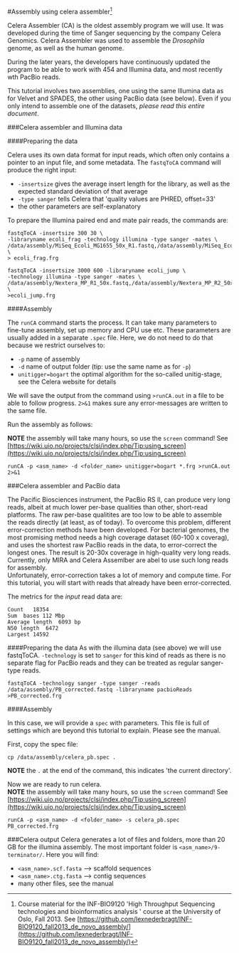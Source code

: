 #Assembly using celera assembler[^1]

[^1]: Course material for the INF-BIO9120 'High Throughput Sequencing technologies and bioinformatics analysis ' course at the University of Oslo, Fall 2013. See [https://github.com/lexnederbragt/INF-BIO9120_fall2013_de_novo_assembly/](https://github.com/lexnederbragt/INF-BIO9120_fall2013_de_novo_assembly/)


Celera Assembler (CA) is the oldest assembly program we will use. It was developed during the time of Sanger sequencing by the company Celera Genomics. Celera Assembler was used to assemble the *Drosophila* genome, as well as the human genome.

During the later years, the developers have continuously updated the program to be able to work with 454 and Illumina data, and most recently wth PacBio reads.

This tutorial involves two assemblies, one using the same Illumina data as for Velvet and SPADES, the other using PacBio data (see below). Even if you only intend to assemble one of the datasets, *please read this entire document*.

###Celera assembler and Illumina data


####Preparing the data

Celera uses its own data format for input reads, which often only contains a pointer to an input file, and some metadata. The `fastqToCA` command will produce the right input:

* `-insertsize` gives the average insert length for the library, as well as the expected standard deviation of that average
*  `-type sanger` tells Celera that 'quality values are PHRED, offset=33'
*  the other parameters are self-explanatory

To prepare the Illumina paired end and mate pair reads, the commands are:

```
fastqToCA -insertsize 300 30 \
-libraryname ecoli_frag -technology illumina -type sanger -mates \
/data/assembly/MiSeq_Ecoli_MG1655_50x_R1.fastq,/data/assembly/MiSeq_Ecoli_MG1655_50x_R2.fastq \
> ecoli_frag.frg

fastqToCA -insertsize 3000 600 -libraryname ecoli_jump \
-technology illumina -type sanger -mates \
/data/assembly/Nextera_MP_R1_50x.fastq,/data/assembly/Nextera_MP_R2_50x.fastq \
>ecoli_jump.frg
```

####Assembly

The `runCA` command starts the process. It can take many parameters to fine-tune assembly, set up memory and CPU use etc.  These parameters are usually added in a separate `.spec` file. Here, we do not need to do that because we restrict ourselves to:

* `-p` name of assembly
* `-d` name of output folder (tip: use the same name as for `-p`)
* `unitigger=bogart` the optimal algorithm for the so-called unitig-stage, see the Celera website for details

We will save the output from the command using `>runCA.out` in a file to be able to follow progress. `2>&1` makes sure any error-messages are written to the same file.

Run the assembly as follows:

**NOTE** the assembly will take many hours, so use the `screen` command! See [https://wiki.uio.no/projects/clsi/index.php/Tip:using_screen](https://wiki.uio.no/projects/clsi/index.php/Tip:using_screen)

```
runCA -p <asm_name> -d <folder_name> unitigger=bogart *.frg >runCA.out 2>&1
```

###Celera assembler and PacBio data

The Pacific Biosciences instrument, the PacBio RS II, can produce very long reads, albeit at much lower per-base qualities than other, short-read platforms. The raw per-base qualitites are too low to be able to assemble the reads directly (at least, as of today). To overcome this problem, different error-correction methods have been developed. For bacterial genomes, the most promising method needs a high coverage dataset (60-100 x coverag), and uses the shortest raw PacBio reads in the data, to error-correct the longest ones. The result is 20-30x coverage in high-quality very long reads. Currently, only MIRA and Celera Assemlber are abel to use such long reads for assembly.  
Unfortunately, error-correction takes a lot of memory and compute time. For this tutorial, you will start with reads that already have been error-corrected.

The metrics for the *input* read data are:

	Count	18354
	Sum	 bases 112 Mbp
	Average length	6093 bp
	N50 length	6472
	Largest	14592

####Preparing the data
As with the illumina data (see above) we will use fastqToCA. `-technology` is set to `sanger` for this kind of reads as there is no separate flag for PacBio reads and they can be treated as regular sanger-type reads.


```
fastqToCA -technology sanger -type sanger -reads /data/assembly/PB_corrected.fastq -libraryname pacbioReads >PB_corrected.frg
```

####Assembly

In this case, we will provide a `spec` with parameters. This file is full of settings which are beyond this tutorial to explain. Please see the manual. 

First, copy the spec file:

```
cp /data/assembly/celera_pb.spec .
```

**NOTE** the `.` at the end of the command, this indicates 'the current directory'.

Now we are ready to run celera.  
**NOTE** the assembly will take many hours, so use the `screen` command! See [https://wiki.uio.no/projects/clsi/index.php/Tip:using_screen](https://wiki.uio.no/projects/clsi/index.php/Tip:using_screen)

```
runCA -p <asm_name> -d <folder_name> -s celera_pb.spec PB_corrected.frg
```

###Celera output
Celera generates a lot of files and folders, more than 20 GB for the illumina assembly. The most important folder is `<asm_name>/9-terminator/`. Here you will find:

* `<asm_name>.scf.fasta` --> scaffold sequences
* `<asm_name>.ctg.fasta` --> contig sequences
* many other files, see the manual

